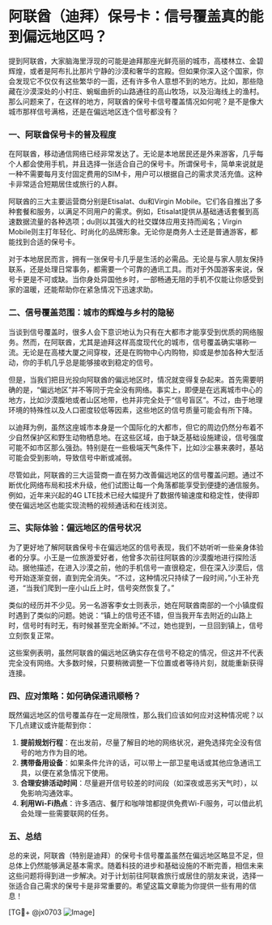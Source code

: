 # 阿联酋（迪拜）保号卡：信号覆盖真的能到偏远地区吗？

提到阿联酋，大家脑海里浮现的可能是迪拜那座光鲜亮丽的城市，高楼林立、金碧辉煌，或者是阿布扎比那片宁静的沙漠和奢华的宫殿。但如果你深入这个国家，你会发现它不仅仅有这些繁华的一面，还有许多令人意想不到的地方。比如，那些隐藏在沙漠深处的小村庄、蜿蜒曲折的山路通往的高山牧场，以及沿海线上的渔村。那么问题来了，在这样的地方，阿联酋的保号卡信号覆盖情况如何呢？是不是像大城市那样信号满格，还是在偏远地区连个信号都没有？

### 一、阿联酋保号卡的普及程度

在阿联酋，移动通信网络已经非常发达了。无论是本地居民还是外来游客，几乎每个人都会使用手机，并且选择一张适合自己的保号卡。所谓保号卡，简单来说就是一种不需要每月支付固定费用的SIM卡，用户可以根据自己的需求灵活充值。这种卡非常适合短期居住或旅行的人群。

阿联酋的三大主要运营商分别是Etisalat、du和Virgin Mobile。它们各自推出了多种套餐和服务，以满足不同用户的需求。例如，Etisalat提供从基础通话套餐到高速数据流量的各种选项；du则以其强大的社交媒体应用支持而闻名；Virgin Mobile则主打年轻化、时尚化的品牌形象。无论你是商务人士还是普通游客，都能找到合适的保号卡。

对于本地居民而言，拥有一张保号卡几乎是生活的必需品。无论是与家人朋友保持联系，还是处理日常事务，都需要一个可靠的通讯工具。而对于外国游客来说，保号卡更是不可或缺。当你身处异国他乡时，一部畅通无阻的手机不仅能让你感受到家的温暖，还能帮助你在紧急情况下迅速求助。

### 二、信号覆盖范围：城市的辉煌与乡村的隐秘

当谈到信号覆盖时，很多人会下意识地认为只有在大都市才能享受到优质的网络服务。然而，在阿联酋，尤其是迪拜这样高度现代化的城市，信号覆盖确实堪称一流。无论是在高楼大厦之间穿梭，还是在购物中心内购物，抑或是参加各种大型活动，你的手机几乎总是能够接收到稳定的信号。

但是，当我们把目光投向阿联酋的偏远地区时，情况就变得复杂起来。首先需要明确的是，“偏远地区”并不等同于完全没有网络。事实上，即便是在远离城市中心的地方，比如沙漠腹地或者山区地带，也并非完全处于“信号盲区”。不过，由于地理环境的特殊性以及人口密度较低等因素，这些地区的信号质量可能会有所下降。

以迪拜为例，虽然这座城市本身是一个国际化的大都市，但它的周边仍然分布着不少自然保护区和野生动物栖息地。在这些区域，由于缺乏基础设施建设，信号强度可能不如市区那么强劲。特别是在一些极端天气条件下，比如沙尘暴来袭时，基站可能会受到影响，导致信号中断或减弱。

尽管如此，阿联酋的三大运营商一直在努力改善偏远地区的信号覆盖问题。通过不断优化网络布局和技术升级，他们试图让每一个角落都能享受到便捷的通信服务。例如，近年来兴起的4G LTE技术已经大幅提升了数据传输速度和稳定性，使得即使在偏远地区也能实现流畅的视频通话和在线浏览。

### 三、实际体验：偏远地区的信号状况

为了更好地了解阿联酋保号卡在偏远地区的信号表现，我们不妨听听一些亲身体验者的分享。小王是一位旅游爱好者，他曾多次前往阿联酋的沙漠腹地进行探险活动。据他描述，在进入沙漠之前，他的手机信号一直很稳定，但在深入沙漠后，信号开始逐渐变弱，直到完全消失。“不过，这种情况只持续了一段时间，”小王补充道，“当我们爬到一座小山丘上时，信号突然恢复了。”

类似的经历并不少见。另一名游客李女士则表示，她在阿联酋南部的一个小镇度假时遇到了类似的问题。她说：“镇上的信号还不错，但当我开车去附近的山路上时，信号时有时无，有时候甚至完全断掉。”不过，她也提到，一旦回到镇上，信号立刻恢复正常。

这些案例表明，虽然阿联酋的偏远地区确实存在信号不稳定的情况，但这并不代表完全没有网络。大多数时候，只要稍微调整一下位置或者等待片刻，就能重新获得连接。

### 四、应对策略：如何确保通讯顺畅？

既然偏远地区的信号覆盖存在一定局限性，那么我们应该如何应对这种情况呢？以下几点建议或许能帮到你：

1. **提前规划行程**：在出发前，尽量了解目的地的网络状况，避免选择完全没有信号的地方作为目的地。
2. **携带备用设备**：如果条件允许的话，可以带上一部卫星电话或其他应急通讯工具，以便在紧急情况下使用。
3. **合理安排活动时间**：尽量避开信号较差的时间段（如深夜或恶劣天气时），以免影响沟通效率。
4. **利用Wi-Fi热点**：许多酒店、餐厅和咖啡馆都提供免费Wi-Fi服务，可以借此机会处理一些需要联网的任务。

### 五、总结

总的来说，阿联酋（特别是迪拜）的保号卡信号覆盖虽然在偏远地区略显不足，但总体上仍然能够满足基本需求。随着科技的进步和基础设施的不断完善，相信未来这些问题将得到进一步解决。对于计划前往阿联酋旅行或居住的朋友来说，选择一张适合自己需求的保号卡是非常重要的。希望这篇文章能为你提供一些有用的信息！

[TG💪+ @jx0703 ![Image](https://github.com/user-attachments/assets/dbca1d08-cadb-493c-b0ec-ad6f7a83f270)]